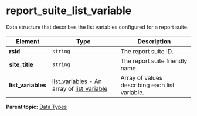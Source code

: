 # report_suite_list_variable

Data structure that describes the list variables configured for a report suite.

|Element|Type|Description|
|-------|----|-----------|
|**rsid** |`string` | The report suite ID. |
|**site_title** |`string` | The report suite friendly name. |
|**list_variables** | [list_variables](r_list_variables.md#) - An array of [list_variable](r_list_variable.md#)  | Array of values describing each list variable. |

**Parent topic:** [Data Types](../data_types/c_datatypes.md)

